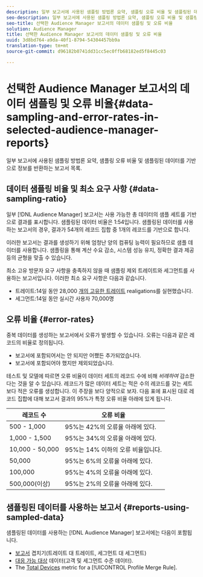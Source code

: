 ```yaml
---
description: 일부 보고서에 사용된 샘플링 방법론 요약, 샘플링 오류 비율 및 샘플링된 데이터를 기반으로 정보를 반환하는 보고서 목록.
seo-description: 일부 보고서에 사용된 샘플링 방법론 요약, 샘플링 오류 비율 및 샘플링된 데이터를 기반으로 정보를 반환하는 보고서 목록.
seo-title: 선택한 Audience Manager 보고서의 데이터 샘플링 및 오류 비율
solution: Audience Manager
title: 선택한 Audience Manager 보고서의 데이터 샘플링 및 오류 비율
uuid: 3d8bd764-a9da-40f1-8794-54304457bb9a
translation-type: tm+mt
source-git-commit: d96182b0741dd31cc5ec0ffb68182ed5f8445c03

---
```



# 선택한 Audience Manager 보고서의 데이터 샘플링 및 오류 비율{#data-sampling-and-error-rates-in-selected-audience-manager-reports}

일부 보고서에 사용된 샘플링 방법론 요약, 샘플링 오류 비율 및 샘플링된 데이터를 기반으로 정보를 반환하는 보고서 목록.

## 데이터 샘플링 비율 및 최소 요구 사항 {#data-sampling-ratio}

일부 [!DNL Audience Manager] 보고서는 사용 가능한 총 데이터의 샘플 세트를 기반으로 결과를 표시합니다. 샘플링된 데이터 비율은 1:54입니다. 샘플링된 데이터를 사용하는 보고서의 경우, 결과가 54개의 레코드 집합 중 1개의 레코드를 기반으로 합니다.

이러한 보고서는 결과를 생성하기 위해 엄청난 양의 컴퓨팅 능력이 필요하므로 샘플 데이터를 사용합니다. 샘플링을 통해 계산 수요 감소, 시스템 성능 유지, 정확한 결과 제공 등의 균형을 맞출 수 있습니다.

최소 고유 방문자 요구 사항을 충족하지 않을 때 샘플링 제외 트레이트와 세그먼트를 사용하는 보고서입니다. 이러한 최소 요구 사항은 다음과 같습니다.

* 트레이트:14일 동안 28,000 [개의 고유한 트레이트](/help/using/features/traits/trait-qualification-reference.md#unique-trait-realizations) realigations를 실현했습니다.
* 세그먼트:14일 동안 실시간 사용자 70,000명

## 오류 비율 {#error-rates}

중복 데이터를 생성하는 보고서에서 오류가 발생할 수 있습니다. 오류는 다음과 같은 레코드의 비율로 정의됩니다.

* 보고서에 포함되어서는 안 되지만 어쨌든 추가되었습니다.
* 보고서에 포함되어야 했지만 제외되었습니다.

테스트 및 모델에 따르면 오류 비율이 데이터 세트의 레코드 수에 비해 *비례하여* 감소한다는 것을 알 수 있습니다. 레코드가 많은 데이터 세트는 적은 수의 레코드를 갖는 세트보다 적은 오류를 생성합니다. 이 주장을 보다 양적으로 보자. 다음 표에 표시된 대로 레코드 집합에 대해 보고서 결과의 95%가 특정 오류 비율 아래에 있게 됩니다.

| 레코드 수 | 오류 비율 |
|--- |--- |
| 500 - 1,000 | 95%는 42%의 오류율 아래에 있다. |
| 1,000 - 1,500 | 95%는 34%의 오류율 아래에 있다. |
| 10,000 - 50,000 | 95%는 14% 이하의 오류 비율입니다. |
| 50,000 | 95%는 6%의 오류율 아래에 있다. |
| 100,000 | 95%는 4%의 오류율 아래에 있다. |
| 500,000(이상) | 95%는 2%의 오류율 아래에 있다. |

## 샘플링된 데이터를 사용하는 보고서 {#reports-using-sampled-data}

샘플링된 데이터를 사용하는 [!DNL Audience Manager] 보고서에는 다음이 포함됩니다.

* [보고서](../reporting/dynamic-reports/dynamic-reports.md#interactive-and-overlap-reports) 겹치기(트레이트 대 트레이트, 세그먼트 대 세그먼트)
* [대응 가능 대상](../features/addressable-audiences.md) 데이터(고객 및 세그먼트 수준 데이터).
* The [Total Devices](../features/profile-merge-rules/profile-link-metrics.md#merge-rule-metrics) metric for a [!UICONTROL Profile Merge Rule].
